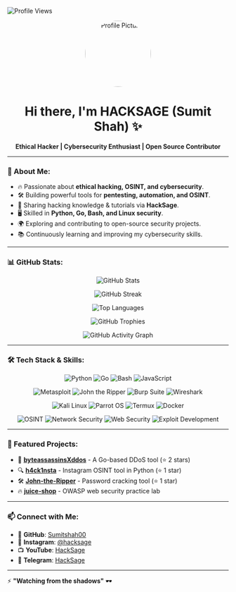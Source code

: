 ![Profile Views](https://komarev.com/ghpvc/?username=Sumitshah00&color=blue&style=flat)

<p align="center">
  <img src="https://github.com/Sumitshah00.png" width="150" height="150" style="border-radius: 50%;" alt="Profile Picture"/>
</p>

<h1 align="center">Hi there, I'm HACKSAGE (Sumit Shah) ✨</h1>
<p align="center">
  <b>Ethical Hacker | Cybersecurity Enthusiast | Open Source Contributor</b>
</p>

---

### 🚀 About Me:
- 🔥 Passionate about **ethical hacking, OSINT, and cybersecurity**.
- 🛠️ Building powerful tools for **pentesting, automation, and OSINT**.
- 🔗 Sharing hacking knowledge & tutorials via **HackSage**.
- 🖥️ Skilled in **Python, Go, Bash, and Linux security**.
- 🌍 Exploring and contributing to open-source security projects.
- 📚 Continuously learning and improving my cybersecurity skills.

---

### 📊 GitHub Stats:
<p align="center">
  <img src="https://github-readme-stats.vercel.app/api?username=Sumitshah00&show_icons=true&theme=radical" alt="GitHub Stats" />
</p>
<p align="center">
  <img src="https://github-readme-streak-stats.herokuapp.com/?user=Sumitshah00&theme=radical" alt="GitHub Streak" />
</p>
<p align="center">
  <img src="https://github-readme-stats.vercel.app/api/top-langs/?username=Sumitshah00&layout=compact&theme=radical" alt="Top Languages" />
</p>
<p align="center">
  <img src="https://github-profile-trophy.vercel.app/?username=Sumitshah00&theme=radical" alt="GitHub Trophies" />
</p>
<p align="center">
  <img src="https://github-readme-activity-graph.cyclic.app/graph?username=Sumitshah00&theme=radical" alt="GitHub Activity Graph" />
</p>

---

### 🛠️ Tech Stack & Skills:
<p align="center">
  <img src="https://img.shields.io/badge/Python-3776AB?style=for-the-badge&logo=python&logoColor=white" alt="Python" />
  <img src="https://img.shields.io/badge/Go-00ADD8?style=for-the-badge&logo=go&logoColor=white" alt="Go" />
  <img src="https://img.shields.io/badge/Bash-4EAA25?style=for-the-badge&logo=gnu-bash&logoColor=white" alt="Bash" />
  <img src="https://img.shields.io/badge/JavaScript-F7DF1E?style=for-the-badge&logo=javascript&logoColor=black" alt="JavaScript" />
</p>

<p align="center">
  <img src="https://img.shields.io/badge/Metasploit-303030?style=for-the-badge&logo=metasploit&logoColor=white" alt="Metasploit" />
  <img src="https://img.shields.io/badge/John%20the%20Ripper-990000?style=for-the-badge&logo=john-the-ripper&logoColor=white" alt="John the Ripper" />
  <img src="https://img.shields.io/badge/Burp%20Suite-F36F22?style=for-the-badge&logo=burp-suite&logoColor=white" alt="Burp Suite" />
  <img src="https://img.shields.io/badge/Wireshark-1679A7?style=for-the-badge&logo=wireshark&logoColor=white" alt="Wireshark" />
</p>

<p align="center">
  <img src="https://img.shields.io/badge/Kali%20Linux-557C94?style=for-the-badge&logo=kali-linux&logoColor=white" alt="Kali Linux" />
  <img src="https://img.shields.io/badge/Parrot%20OS-9F39F8?style=for-the-badge&logo=parrot-os&logoColor=white" alt="Parrot OS" />
  <img src="https://img.shields.io/badge/Termux-000000?style=for-the-badge&logo=termux&logoColor=white" alt="Termux" />
  <img src="https://img.shields.io/badge/Docker-2496ED?style=for-the-badge&logo=docker&logoColor=white" alt="Docker" />
</p>

<p align="center">
  <img src="https://img.shields.io/badge/OSINT-FF5733?style=for-the-badge&logo=osint&logoColor=white" alt="OSINT" />
  <img src="https://img.shields.io/badge/Network%20Security-0078D4?style=for-the-badge&logo=security&logoColor=white" alt="Network Security" />
  <img src="https://img.shields.io/badge/Web%20Security-4CAF50?style=for-the-badge&logo=web-security&logoColor=white" alt="Web Security" />
  <img src="https://img.shields.io/badge/Exploit%20Development-800000?style=for-the-badge&logo=exploit-development&logoColor=white" alt="Exploit Development" />
</p>

---

### 📌 Featured Projects:
- 🚀 [**byteassassinsXddos**](https://github.com/Sumitshah00/byteassassinsXddos) - A Go-based DDoS tool (⭐ 2 stars)
- 🔍 [**h4ck1nsta**](https://github.com/Sumitshah00/h4ck1nsta) - Instagram OSINT tool in Python (⭐ 1 star)
- 🛠️ [**John-the-Ripper**](https://github.com/Sumitshah00/John-the-Ripper) - Password cracking tool (⭐ 1 star)
- 🔥 [**juice-shop**](https://github.com/Sumitshah00/juice-shop) - OWASP web security practice lab

---

### 📫 Connect with Me:
- 📝 **GitHub**: [Sumitshah00](https://github.com/Sumitshah00)
- 🔗 **Instagram**: [@hacksage](https://instagram.com/hacksagex)
- 📺 **YouTube**: [HackSage](https://www.youtube.com/HackSageX)
- 💬 **Telegram**: [HackSage](https://t.me/)

---

⚡ **"Watching from the shadows"** 🕶️
